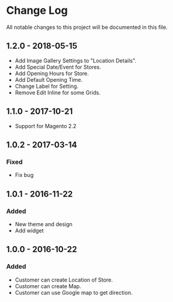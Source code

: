 # Change Log
All notable changes to this project will be documented in this file.
## 1.2.0 - 2018-05-15
- Add Image Gallery Settings to "Location Details".
- Add Special Date/Event for Stores.
- Add Opening Hours for Store.
- Add Default Opening Time.
- Change Label for Setting.
- Remove Edit Inline for some Grids.

## 1.1.0 - 2017-10-21
-   Support for Magento 2.2

## 1.0.2 - 2017-03-14
### Fixed
-   Fix bug

## 1.0.1 - 2016-11-22
### Added
-   New theme and design
-   Add widget

## 1.0.0 - 2016-10-22
### Added
-   Customer can create Location of Store.
-   Customer can create Map.
-   Customer can use Google map to get direction.

